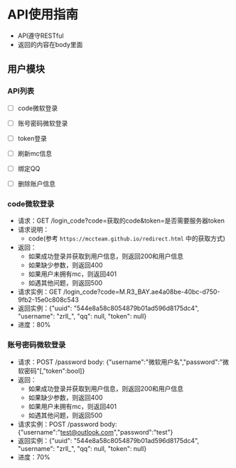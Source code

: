 # API使用指南
- API遵守RESTful
- 返回的内容在body里面
## 用户模块
### API列表
- [ ] code微软登录
- [ ] 账号密码微软登录
- [ ] token登录
- [ ] 刷新mc信息
- [ ] 绑定QQ
- [ ] 删除账户信息


### code微软登录
- 请求：GET /login_code?code=获取的code&token=是否需要服务器token
- 请求说明：
  - code(参考 `https://mccteam.github.io/redirect.html` 中的获取方式)
- 返回：
  - 如果成功登录并获取到用户信息，则返回200和用户信息
  - 如果缺少参数，则返回400
  - 如果用户未拥有mc，则返回401
  - 如遇其他问题，则返回500
- 请求实例：GET /login_code?code=M.R3_BAY.ae4a08be-40bc-d750-9fb2-15e0c808c543
- 返回实例：{"uuid": "544e8a58c8054879b01ad596d8175dc4", "username": "zrll_", "qq": null, "token": null}
- 进度：80%

### 账号密码微软登录
- 请求：POST /password
body:
{"username":"微软用户名","password":"微软密码"[,"token":bool]}
- 返回：
  - 如果成功登录并获取到用户信息，则返回200和用户信息
  - 如果缺少参数，则返回400
  - 如果用户未拥有mc，则返回401
  - 如遇其他问题，则返回500
- 请求实例：POST /password
body:
{"username":"test@outlook.com","password":"test"}
- 返回实例：{"uuid": "544e8a58c8054879b01ad596d8175dc4", "username": "zrll_", "qq": null, "token": null}
- 进度：70%

